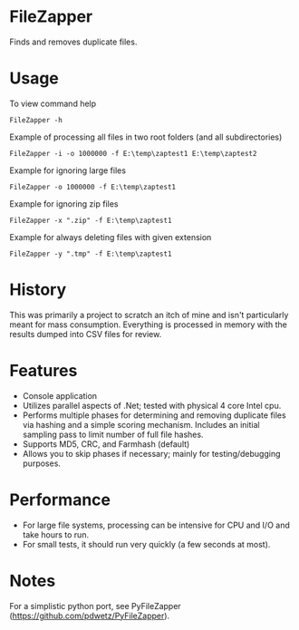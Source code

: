 FileZapper
==============

Finds and removes duplicate files.

# Usage
To view command help

	FileZapper -h

Example of processing all files in two root folders (and all subdirectories)

	FileZapper -i -o 1000000 -f E:\temp\zaptest1 E:\temp\zaptest2

Example for ignoring large files

	FileZapper -o 1000000 -f E:\temp\zaptest1

Example for ignoring zip files

	FileZapper -x ".zip" -f E:\temp\zaptest1

Example for always deleting files with given extension

	FileZapper -y ".tmp" -f E:\temp\zaptest1
	
# History 
This was primarily a project to scratch an itch of mine and isn't particularly meant for mass consumption. Everything is processed in memory with the results dumped into CSV files for review.

# Features
- Console application
- Utilizes parallel aspects of .Net; tested with physical 4 core Intel cpu.
- Performs multiple phases for determining and removing duplicate files via hashing and a simple scoring mechanism. Includes an initial sampling pass to limit number of full file hashes.
- Supports MD5, CRC, and Farmhash (default)
- Allows you to skip phases if necessary; mainly for testing/debugging purposes.

# Performance
- For large file systems, processing can be intensive for CPU and I/O and take hours to run.
- For small tests, it should run very quickly (a few seconds at most).

# Notes
For a simplistic python port, see PyFileZapper (https://github.com/pdwetz/PyFileZapper).
